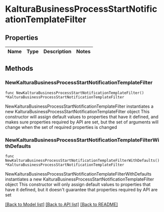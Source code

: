 # KalturaBusinessProcessStartNotificationTemplateFilter

## Properties

Name | Type | Description | Notes
------------ | ------------- | ------------- | -------------

## Methods

### NewKalturaBusinessProcessStartNotificationTemplateFilter

`func NewKalturaBusinessProcessStartNotificationTemplateFilter() *KalturaBusinessProcessStartNotificationTemplateFilter`

NewKalturaBusinessProcessStartNotificationTemplateFilter instantiates a new KalturaBusinessProcessStartNotificationTemplateFilter object
This constructor will assign default values to properties that have it defined,
and makes sure properties required by API are set, but the set of arguments
will change when the set of required properties is changed

### NewKalturaBusinessProcessStartNotificationTemplateFilterWithDefaults

`func NewKalturaBusinessProcessStartNotificationTemplateFilterWithDefaults() *KalturaBusinessProcessStartNotificationTemplateFilter`

NewKalturaBusinessProcessStartNotificationTemplateFilterWithDefaults instantiates a new KalturaBusinessProcessStartNotificationTemplateFilter object
This constructor will only assign default values to properties that have it defined,
but it doesn't guarantee that properties required by API are set


[[Back to Model list]](../README.md#documentation-for-models) [[Back to API list]](../README.md#documentation-for-api-endpoints) [[Back to README]](../README.md)



